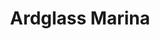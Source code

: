 ---
title: "Ardglass Marina"
address: "Ardglass Marina, 19 Quay Street, Ardglass, Down, BT30 7SA"
tel: "+44 (0)28 4484 2332"
county: "Down"
category: "Marinas"
type: "Content"
lat: "54.26125717163086"
lng: "-5.607643127441406"
---